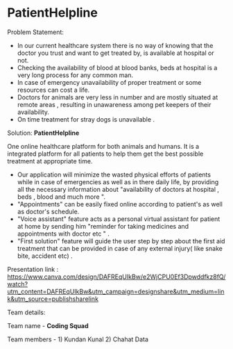 # PatientHelpline
Problem Statement:
* In our current healthcare system there is no way of knowing that the doctor you trust and want to get treated by, is available at hospital or not.
* Checking the availability of blood at blood banks, beds at hospital is a very long process for any common man.
* In case of emergency unavailability of proper treatment or some resources can cost a life.
* Doctors for animals are very less in number and are mostly situated at remote areas , resulting in unawareness among pet keepers of their availability.
* On time treatment for stray dogs is unavailable .

Solution:   <b>PatientHelpline  </b>

One online healthcare platform for both animals and humans.
It is a integrated platform for all patients to help them get the best possible treatment at appropriate time.
* Our application will minimize the wasted physical efforts of patients while in case of emergencies as well as in there daily life, by providing all the necessary information about "availability of doctors at hospital , beds , blood and much more ". 
* "Appointments" can be easily fixed online according to patient's as well as doctor's schedule. 
* "Voice assistant" feature acts as a personal virtual assistant for patient at home by sending him "reminder for taking medicines and appointments with doctor etc " .
* "First solution" feature will guide the user step by step about the first aid treatment that can be provided in case of any external injury( like snake bite, accident etc) .

Presentation link : https://www.canva.com/design/DAFREqUIkBw/e2WjCPU0Ef3Dpwddfkz8fQ/watch?utm_content=DAFREqUIkBw&utm_campaign=designshare&utm_medium=link&utm_source=publishsharelink

Team details:

Team name - <b>Coding Squad</b>

Team members - 1) Kundan Kunal  2) Chahat Data



